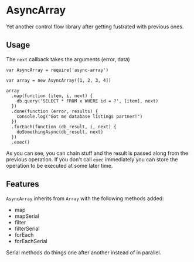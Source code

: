 # AsyncArray

Yet another control flow library after getting fustrated with previous ones.

## Usage

The `next` callback takes the arguments (error, data)

    var AsyncArray = require('async-array')

    var array = new AsyncArray([1, 2, 3, 4])

    array
      .map(function (item, i, next) {
        db.query('SELECT * FROM x WHERE id = ?', [item], next)
      })
      .done(function (error, results) {
        console.log("Got me database listings partner!")
      })
      .forEach(function (db_result, i, next) {
        doSomethingAsync(db_result, next)
      })
      .exec()

As you can see, you can chain stuff and the result is passed along from the previous operation. If you don't call `exec` immediately you can store the operation to be executed at some later time.

## Features

`AsyncArray` inherits from `Array` with the following methods added:

- map
- mapSerial
- filter
- filterSerial
- forEach
- forEachSerial

Serial methods do things one after another instead of in parallel.
